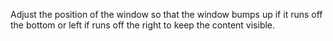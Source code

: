 ﻿Adjust the position of the window so that the window bumps up if it runs off the bottom or left if runs off the right to keep the content visible.